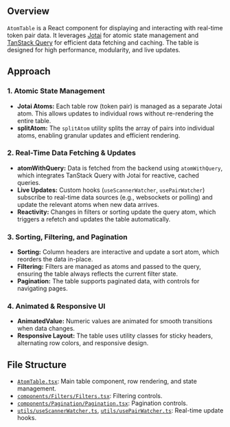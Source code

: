 ## Overview

`AtomTable` is a React component for displaying and interacting with real-time token pair data. It leverages [Jotai](https://jotai.org/) for atomic state management and [TanStack Query](https://tanstack.com/query/latest) for efficient data fetching and caching. The table is designed for high performance, modularity, and live updates.

## Approach

### 1. Atomic State Management

- **Jotai Atoms:** Each table row (token pair) is managed as a separate Jotai atom. This allows updates to individual rows without re-rendering the entire table.
- **splitAtom:** The `splitAtom` utility splits the array of pairs into individual atoms, enabling granular updates and efficient rendering.

### 2. Real-Time Data Fetching & Updates

- **atomWithQuery:** Data is fetched from the backend using `atomWithQuery`, which integrates TanStack Query with Jotai for reactive, cached queries.
- **Live Updates:** Custom hooks (`useScannerWatcher`, `usePairWatcher`) subscribe to real-time data sources (e.g., websockets or polling) and update the relevant atoms when new data arrives.
- **Reactivity:** Changes in filters or sorting update the query atom, which triggers a refetch and updates the table automatically.

### 3. Sorting, Filtering, and Pagination

- **Sorting:** Column headers are interactive and update a sort atom, which reorders the data in-place.
- **Filtering:** Filters are managed as atoms and passed to the query, ensuring the table always reflects the current filter state.
- **Pagination:** The table supports paginated data, with controls for navigating pages.

### 4. Animated & Responsive UI

- **AnimatedValue:** Numeric values are animated for smooth transitions when data changes.
- **Responsive Layout:** The table uses utility classes for sticky headers, alternating row colors, and responsive design.

## File Structure

- [`AtomTable.tsx`](src/compositions/AtomTable/AtomTable.tsx): Main table component, row rendering, and state management.
- [`components/Filters/Filters.tsx`](src/compositions/AtomTable/components/Filters/Filters.tsx): Filtering controls.
- [`components/Pagination/Pagination.tsx`](src/compositions/AtomTable/components/Pagination/Pagination.tsx): Pagination controls.
- [`utils/useScannerWatcher.ts`](src/compositions/AtomTable/utils/useScannerWatcher.ts), [`utils/usePairWatcher.ts`](src/compositions/AtomTable/utils/usePairWatcher.ts): Real-time update hooks.
